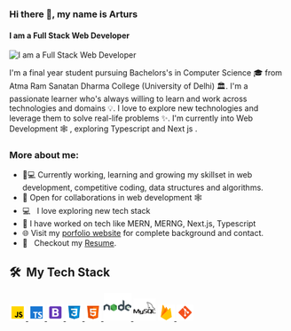 ### Hi there 👋, my name is Arturs

#### I am a Full Stack Web Developer

![I am a Full Stack Web Developer](https://arturssmirnovs.github.io/github-profile-readme-generator/images/banner.png)

I'm a final year student pursuing Bachelors's in Computer Science 🎓 from Atma Ram Sanatan Dharma College (University of Delhi) 🏛. I'm a passionate learner who's always willing to learn and work across technologies and domains 💡. I love to explore new technologies and leverage them to solve real-life problems ✨. I'm currently into Web Development 🕸️ , exploring Typescript and Next js .

### More about me:

- 👨💻 Currently working, learning and growing my skillset in web development, competitive coding, data structures and algorithms.
- 🤝 Open for collaborations in web development 🕸️
- 💻 &nbsp; I love exploring new tech stack
- 🔭 I have worked on tech like MERN, MERNG, Next.js, Typescript
- 🌐 Visit my [porfolio website]() for complete background and contact.
- 📝 &nbsp; Checkout my [Resume]().

<h2> 🛠 &nbsp;My Tech Stack</h2>

<a href="https://developer.mozilla.org/en-US/docs/Web/JavaScript" target="_blank"> <img src="images/javascript.png" alt="javascript" width="30" height="30"/> </a>
<a href="https://www.typescriptlang.org/" target="_blank"> <img src="images/typescript.png" alt="typescript" width="30" height="30"/> </a>
<a href="https://getbootstrap.com" target="_blank"> <img src="images/bootstrap.png" alt="bootstrap" width="30" height="30"/> </a>
<a href="https://www.w3schools.com/css/" target="_blank"> <img src="images/css.png" alt="css3" width="30" height="30"/> </a>
<a href="https://www.w3.org/html/" target="_blank"> <img src="images/html.png" alt="html5" width="30" height="30"/> </a>
<a href="https://nodejs.org" target="_blank"> <img src="images/nodejs.png" alt="nodejs" width="50" height="50"/> </a>
<a href="https://www.mysql.com/" target="_blank"> <img src="images/mysql.png" alt="mysql" width="40" height="40"/></a>
<a href="https://firebase.google.com/" target="_blank"> <img src="images/firebase.png" alt="firebase" width="30" height="30"/> </a>
<a href="https://git-scm.com/" target="_blank"> <img src="images/git.png" alt="git" width="30" height="30"/> </a>
